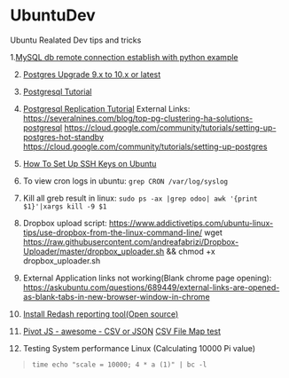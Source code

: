 # UbuntuDev
Ubuntu Realated Dev tips and tricks

1.<a href="https://github.com/hari4274/UbuntuDev/blob/master/mysql%20db%20remote%20connection%20establish%20with%20python%20example.txt" target="_new">MySQL db remote connection establish with python example</a>

2. <a href="https://github.com/hari4274/UbuntuDev/blob/master/Postgres_upgrade_9.x%20to%2010.x.md" target="_new">Postgres Upgrade 9.x to 10.x or latest</a>

3. <a href="https://www.systemcodegeeks.com/databases/postgresql/postgresql-database-tutorial/" target="_new">Postgresql Tutorial</a>

4. <a href="https://www.systemcodegeeks.com/databases/postgresql/postgresql-hot-standby-database-replication/" target="_new">Postgresql Replication Tutorial</a>
    External Links:
          https://severalnines.com/blog/top-pg-clustering-ha-solutions-postgresql
          https://cloud.google.com/community/tutorials/setting-up-postgres-hot-standby
          https://cloud.google.com/community/tutorials/setting-up-postgres
5. <a href="rsync_ssh_copy_commands.sh" target="_new">How To Set Up SSH Keys on Ubuntu</a>

6. To view cron logs in ubuntu:
    `grep CRON /var/log/syslog`

7. Kill all greb result in linux:
    `sudo ps -ax |grep odoo| awk '{print $1}'|xargs kill -9 $1`

8. Dropbox upload script:
    https://www.addictivetips.com/ubuntu-linux-tips/use-dropbox-from-the-linux-command-line/
    wget https://raw.githubusercontent.com/andreafabrizi/Dropbox-Uploader/master/dropbox_uploader.sh && chmod +x dropbox_uploader.sh
    
9. External Application links not working(Blank chrome page opening):
    https://askubuntu.com/questions/689449/external-links-are-opened-as-blank-tabs-in-new-browser-window-in-chrome

10. [Install Redash reporting tool(Open source)](https://github.com/hari4274/UbuntuDev/blob/master/Install_Redash_reporting_tool.md)

11. [Pivot JS - awesome - CSV or JSON](https://pivottable.js.org/examples/index.html)
[CSV File Map test](https://pivottable.js.org/examples/mps_csv.html)

12. Testing System performance Linux (Calculating 10000 Pi value)
> `time echo "scale = 10000; 4 * a (1)" | bc -l`

